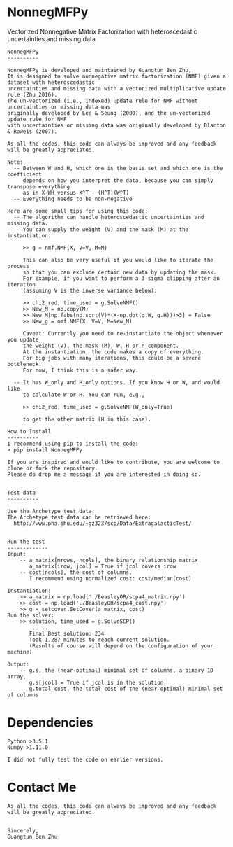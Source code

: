 NonnegMFPy
=============

Vectorized Nonnegative Matrix Factorization with heteroscedastic uncertainties and missing data

    NonnegMFPy
    ----------

    NonnegMFPy is developed and maintained by Guangtun Ben Zhu, 
    It is designed to solve nonnegative matrix factorization (NMF) given a dataset with heteroscedastic 
    uncertainties and missing data with a vectorized multiplicative update rule (Zhu 2016).
    The un-vectorized (i.e., indexed) update rule for NMF without uncertainties or missing data was
    originally developed by Lee & Seung (2000), and the un-vectorized update rule for NMF
    with uncertainties or missing data was originally developed by Blanton & Roweis (2007).

    As all the codes, this code can always be improved and any feedback will be greatly appreciated.

    Note:
      -- Between W and H, which one is the basis set and which one is the coefficient 
         depends on how you interpret the data, because you can simply transpose everything
         as in X-WH versus X^T - (H^T)(W^T)
      -- Everything needs to be non-negative

    Here are some small tips for using this code:
      -- The algorithm can handle heteroscedastic uncertainties and missing data.
         You can supply the weight (V) and the mask (M) at the instantiation:

         >> g = nmf.NMF(X, V=V, M=M)

         This can also be very useful if you would like to iterate the process 
         so that you can exclude certain new data by updating the mask. 
         For example, if you want to perform a 3-sigma clipping after an iteration
         (assuming V is the inverse variance below):

         >> chi2_red, time_used = g.SolveNMF()
         >> New_M = np.copy(M)
         >> New_M[np.fabs(np.sqrt(V)*(X-np.dot(g.W, g.H)))>3] = False
         >> New_g = nmf.NMF(X, V=V, M=New_M)

         Caveat: Currently you need to re-instantiate the object whenever you update
         the weight (V), the mask (M), W, H or n_component.
         At the instantiation, the code makes a copy of everything.
         For big jobs with many iterations, this could be a severe bottleneck.
         For now, I think this is a safer way.

      -- It has W_only and H_only options. If you know H or W, and would like
         to calculate W or H. You can run, e.g.,

         >> chi2_red, time_used = g.SolveNMF(W_only=True)

         to get the other matrix (H in this case).

    How to Install
    ----------
    I recommend using pip to install the code:
    > pip install NonnegMFPy

    If you are inspired and would like to contribute, you are welcome to clone or fork the repository. 
    Please do drop me a message if you are interested in doing so.


    Test data
    ----------

    Use the Archetype test data:
    The Archetype test data can be retrieved here:
      http://www.pha.jhu.edu/~gz323/scp/Data/ExtragalacticTest/


    Run the test
    -------------
    Input: 
        -- a_matrix[mrows, ncols], the binary relationship matrix
           a_matrix[irow, jcol] = True if jcol covers irow
        -- cost[ncols], the cost of columns. 
           I recommend using normalized cost: cost/median(cost)

    Instantiation: 
        >> a_matrix = np.load('./BeasleyOR/scpa4_matrix.npy')
        >> cost = np.load('./BeasleyOR/scpa4_cost.npy')
        >> g = setcover.SetCover(a_matrix, cost)
    Run the solver: 
        >> solution, time_used = g.SolveSCP()
           ......
           Final Best solution: 234
           Took 1.287 minutes to reach current solution.
           (Results of course will depend on the configuration of your machine)

    Output:
        -- g.s, the (near-optimal) minimal set of columns, a binary 1D array, 
           g.s[jcol] = True if jcol is in the solution
        -- g.total_cost, the total cost of the (near-optimal) minimal set of columns



Dependencies
=============
    Python >3.5.1
    Numpy >1.11.0

    I did not fully test the code on earlier versions.

Contact Me
=============
    As all the codes, this code can always be improved and any feedback will be greatly appreciated.


    Sincerely,
    Guangtun Ben Zhu
